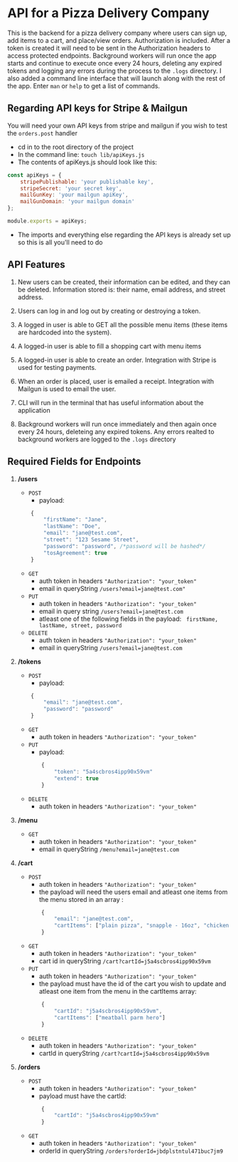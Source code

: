 # API for a Pizza Delivery Company
This is the backend for a pizza delivery company where users can sign up, add items to a cart, and place/view orders. Authorization is included. After a token is created it will need to be sent in the Authorization headers to access protected endpoints. Background workers will run once the app starts and continue to execute once every 24 hours, deleting any expired tokens and logging any errors during the process to the ```.logs``` directory.
I also added a command line interface that will launch along with the rest of the app. Enter ```man``` or ```help``` to get a list of commands.

## Regarding API keys for Stripe & Mailgun
You will need your own API keys from stripe and mailgun if you wish to test the ```orders.post``` handler
* cd in to the root directory of the project
* In the command line: ```touch lib/apiKeys.js```
* The contents of apiKeys.js should look like this:
```javascript
const apiKeys = {
    stripePublishable: 'your publishable key',
    stripeSecret: 'your secret key',
    mailGunKey: 'your mailgun apiKey',
    mailGunDomain: 'your mailgun domain'
};

module.exports = apiKeys;
```
* The imports and everything else regarding the API keys is already set up so this is all you'll need to do

## API Features
1. New users can be created, their information can be edited, and they can be deleted. Information stored is: their name, email address, and street address.

2. Users can log in and log out by creating or destroying a token.

3. A logged in user is able to GET all the possible menu items (these items are hardcoded into the system). 

4. A logged-in user is able to fill a shopping cart with menu items

5. A logged-in user is able to create an order. Integration with Stripe is used for testing payments.

6. When an order is placed, user is emailed a receipt. Integration with Mailgun is used to email the user.

7. CLI will run in the terminal that has useful information about the application

8. Background workers will run once immediately and then again once every 24 hours, deleteing any expired tokens.
    Any errors realted to background workers are logged to the ```.logs``` directory

## Required Fields for Endpoints
1. __/users__
    * ```POST```
        * payload: 
    ```javascript
        {
            "firstName": "Jane", 
            "lastName": "Doe",
            "email": "jane@test.com",
            "street": "123 Sesame Street",
            "password": "password", /*password will be hashed*/
            "tosAgreement": true
        }
    ```
    * ```GET```
        * auth token in headers ```"Authorization": "your_token"```
        * email in queryString ```/users?email=jane@test.com"```
    * ```PUT```
        * auth token in headers ```"Authorization": "your_token"```
        * email in query string ```/users?email=jane@test.com```
        * atleast one of the following fields in the payload: ``` firstName, lastName, street, password```
    * ```DELETE```
        * auth token in headers ```"Authorization": "your_token"```
        * email in queryString ```/users?email=jane@test.com```

2. __/tokens__
    * ```POST```
        * payload: 
    ```javascript
        {
            "email": "jane@test.com",
            "password": "password"
        }
    ```
    * ```GET```
        * auth token in headers ```"Authorization": "your_token"```
    * ```PUT```
        * payload: 
        ```javascript
            {
                "token": "5a4scbros4ipp90x59vm"
                "extend": true
            }
        ```
    * ```DELETE```
        * auth token in headers ```"Authorization": "your_token"```

3. __/menu__
    * ```GET```
        * auth token in headers ```"Authorization": "your_token"```
        * email in queryString ```/menu?email=jane@test.com```

4. __/cart__
    * ```POST```
        * auth token in headers ```"Authorization": "your_token"```
        * the payload will need the users email and atleast one items from the menu stored in an array : 
        ```javascript
            {
                "email": "jane@test.com",
                "cartItems": ["plain pizza", "snapple - 16oz", "chicken parm hero"]
            }
        ```
    * ```GET```
        * auth token in headers ```"Authorization": "your_token"```
        * cart id in queryString ```/cart?cartId=j5a4scbros4ipp90x59vm```
    * ```PUT```
        * auth token in headers ```"Authorization": "your_token"```
        *  the payload must have the id of the cart you wish to update and atleast one item from the menu in the cartItems array:
        ```javascript
            {
                "cartId": "j5a4scbros4ipp90x59vm",
                "cartItems": ["meatball parm hero"]  
            }
        ```
    * ```DELETE```
        * auth token in headers ```"Authorization": "your_token"```
        * cartId in queryString ```/cart?cartId=j5a4scbros4ipp90x59vm```

5. __/orders__
    * ```POST```
        *  auth token in headers ```"Authorization": "your_token"```
        *  payload must have the cartId:
        ```javascript
            {
                "cartId": "j5a4scbros4ipp90x59vm" 
            }
        ``` 
    * ```GET```
        * auth token in headers ```"Authorization": "your_token"```
        * orderId in queryString ```/orders?orderId=jbdplstntul471buc7jm9```

